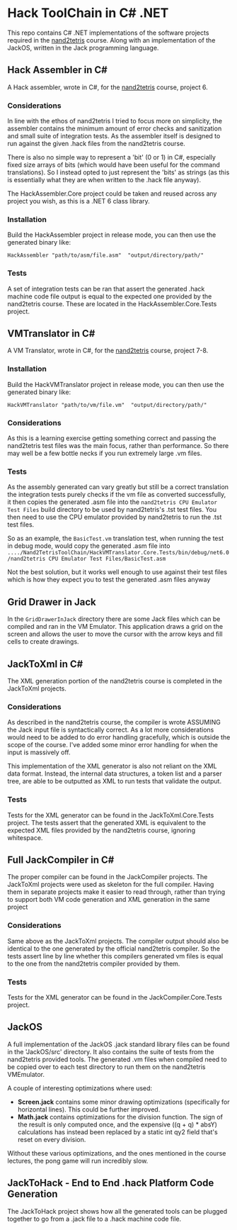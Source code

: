 # Hack ToolChain in C# .NET

This repo contains C# .NET implementations of the software projects required in the [nand2tetris](https://www.coursera.org/learn/build-a-computer) course.
Along with an implementation of the JackOS, written in the Jack programming language.

## Hack Assembler in C#

A Hack assembler, wrote in C#, for the [nand2tetris](https://www.coursera.org/learn/build-a-computer) course, project 6.

### Considerations

In line with the ethos of nand2tetris I tried to focus more on simplicity, the assembler contains the minimum amount of error checks
and sanitization and small suite of integration tests. As the assembler itself is designed to run against the given .hack files from the nand2tetris course.

There is also no simple way to represent a 'bit' (0 or 1) in C#, especially fixed size arrays of bits (which would have been useful for the command translations). So I instead opted
to just represent the 'bits' as strings (as this is essentially what they are when written to the .hack file anyway). 

The HackAssembler.Core project could be taken and reused across any project you wish, as this is a .NET 6 class library.

### Installation
Build the HackAssembler project in release mode, you can then use the generated binary like:

`HackAssembler "path/to/asm/file.asm"  "output/directory/path/"`

### Tests

A set of integration tests can be ran that assert the generated .hack machine code file output is equal to
the expected one provided by the nand2tetris course. These are located in the HackAssembler.Core.Tests project.

## VMTranslator in C#

A VM Translator, wrote in C#, for the [nand2tetris](https://www.coursera.org/learn/build-a-computer) course, project 7-8.

### Installation
Build the HackVMTranslator project in release mode, you can then use the generated binary like:

`HackVMTranslator "path/to/vm/file.vm"  "output/directory/path/"`

### Considerations
As this is a learning exercise getting something correct and passing the nand2tetris test files was the main focus,
rather than performance. So there may well be a few bottle necks if you run extremely large .vm files.

### Tests

As the assembly generated can vary greatly but still be a correct translation the integration tests purely checks if the vm file
as converted successfully, it then copies the generated .asm file into the `nand2tetris CPU Emulator Test Files` build directory to be used
by nand2tetris's .tst test files. You then need to use the CPU emulator provided by nand2tetris to run the .tst test files.

So as an example, the `BasicTest.vm` translation test, when running the test in debug mode, would copy the generated .asm file into
`..../Nand2TetrisToolChain/HackVMTranslator.Core.Tests/bin/debug/net6.0/nand2tetris CPU Emulator Test Files/BasicTest.asm`

Not the best solution, but it works well enough to use against their test files which is how they expect you to test the generated .asm files anyway

## Grid Drawer in Jack

In the `GridDrawerInJack` directory there are some Jack files which can be compiled and ran in the VM Emulator. This application draws a grid on the screen and allows the user to move the cursor with the arrow keys and fill cells to create drawings.

## JackToXml in C#

The XML generation portion of the nand2tetris course is completed in the JackToXml projects.
### Considerations

As described in the nand2tetris course, the compiler is wrote ASSUMING the Jack input file is syntactically correct. As a lot more considerations
would need to be added to do error handling gracefully, which is outside the scope of the course. I've added some minor error handling for when the input is
massively off.

This implementation of the XML generator is also not reliant on the XML data format. Instead, the internal data structures, a token list and a parser tree, are able to 
be outputted as XML to run tests that validate the output.

### Tests

Tests for the XML generator can be found in the JackToXml.Core.Tests project. The tests assert that the generated XML
is equivalent to the expected XML files provided by the nand2tetris course, ignoring whitespace.

## Full JackCompiler in C#

The proper compiler can be found in the JackCompiler projects. The JackToXml projects were used as skeleton for the full compiler.
Having them in separate projects make it easier to read through, rather than trying to support both VM code generation and XML generation in the same project

### Considerations

Same above as the JackToXml projects. The compiler output should also be identical to the 
one generated by the official nand2tetris compiler. So the tests assert line by line whether this
compilers generated vm files is equal to the one from the nand2tetris compiler provided
by them.

### Tests

Tests for the XML generator can be found in the JackCompiler.Core.Tests project.

## JackOS

A full implementation of the JackOS .jack standard library files can be found in the 'JackOS/src' directory.
It also contains the suite of tests from the nand2tetris provided tools. The generated .vm files 
when compiled need to be copied over to each test directory to run them on the nand2tetris VMEmulator.

A couple of interesting optimizations where used:
- **Screen.jack** contains some minor drawing optimizations (specifically for horizontal lines). This could 
be further improved.
- **Math.jack** contains optimizations for the division function. The sign of the result is only computed once, and the 
expensive ((q + q) * absY) calculations has instead been replaced by a static int qy2 field that's reset on every division.

Without these various optimizations, and the ones mentioned in the course lectures, the pong game will run incredibly slow.

## JackToHack - End to End .hack Platform Code Generation

The JackToHack project shows how all the generated tools can be plugged together to go from a .jack file to
a .hack machine code file.
